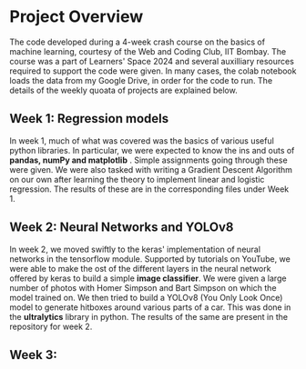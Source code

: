 # Project Overview
The code developed during a 4-week crash course on the basics of machine learning, courtesy of the Web and Coding Club, IIT Bombay. The course was a part of Learners' Space 2024 and several auxilliary resources
required to support the code were given. In many cases, the colab notebook loads the data from my Google Drive, in order for the code to run. The details of the weekly quoata of projects are explained below.
## Week 1: Regression models
In week 1, much of what was covered was the basics of various useful python libraries. In particular, we were expected to know the ins and outs of **pandas, numPy and matplotlib** . Simple assignments going through these were given. We were also tasked with writing a Gradient Descent Algorithm on our own after learning the theory to implement linear and logistic regression. The results of these are in the corresponding files under Week 1.
## Week 2: Neural Networks and YOLOv8
In week 2, we moved swiftly to the keras' implementation of neural networks in the tensorflow module. Supported by tutorials on YouTube, we were able to make the ost of the different layers in the neural network offered by keras to build a simple **image classifier**. We were given a large number of photos with Homer Simpson and Bart Simpson on which the model trained on. We then tried to build a YOLOv8 (You Only Look Once) model to generate hitboxes around various parts of a car. This was done in the **ultralytics** library in python. The results of the same are present in the repository for week 2.
## Week 3: 
